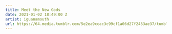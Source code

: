 ```yaml
---
title: Meet the New Gods
date: 2021-01-02 18:49:00 Z
artist: iguanamouth
url: https://64.media.tumblr.com/5e2ea9ccac3c99cf1a06d27f2453ae37/tumblr_o56sjsVCif1r1dqpyo2_1280.gif
---
```


